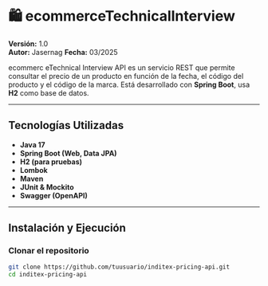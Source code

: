 # 🛍️ ecommerceTechnicalInterview

**Versión:** 1.0  
**Autor:** Jasernag 
**Fecha:** 03/2025

ecommerc eTechnical Interview API es un servicio REST que permite consultar el precio de un producto en 
función de la fecha, el código del producto y el código de la marca.
Está desarrollado con **Spring Boot**, usa **H2** como base de datos.

---

## Tecnologías Utilizadas

- **Java 17**
- **Spring Boot (Web, Data JPA)**
- **H2 (para pruebas)**
- **Lombok**
- **Maven**
- **JUnit & Mockito**
- **Swagger (OpenAPI)**

---

## Instalación y Ejecución

### Clonar el repositorio
```sh
git clone https://github.com/tuusuario/inditex-pricing-api.git
cd inditex-pricing-api
